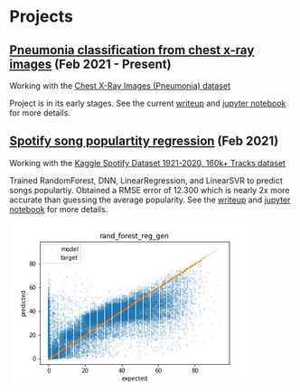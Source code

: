# Projects
## [Pneumonia classification from chest x-ray images](pneumonia_xray_image) (Feb 2021 - Present)
Working with the [Chest X-Ray Images (Pneumonia) dataset](https://www.kaggle.com/paultimothymooney/chest-xray-pneumonia)

Project is in its early stages. See the current [writeup](pneumonia_xray_image/README.md) and [jupyter notebook](pneumonia_xray_image/pneumonia_data_exp_and_model_training.ipynb) for more details.

## [Spotify song populartity regression](spotify_dataset) (Feb 2021)
Working with the [Kaggle Spotify Dataset 1921-2020, 160k+ Tracks dataset](https://www.kaggle.com/yamaerenay/spotify-dataset-19212020-160k-tracks)

Trained RandomForest, DNN, LinearRegression, and LinearSVR to predict songs populartiy. Obtained a RMSE error of 12.300 which is nearly 2x more accurate than guessing the average popularity.
See the [writeup](spotify_dataset/README.md) and [jupyter notebook](spotify_dataset/Data-exploration-and-regression.ipynb) for more details.

![alt text](spotify_dataset/rand_forest_reg_gen.png)
